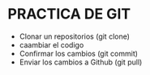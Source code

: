 # PRACTICA DE GIT

- Clonar un repositorios (git clone)
- caambiar el codigo
- Confirmar los cambios (git commit)
- Enviar los cambios a Github (git pull)
